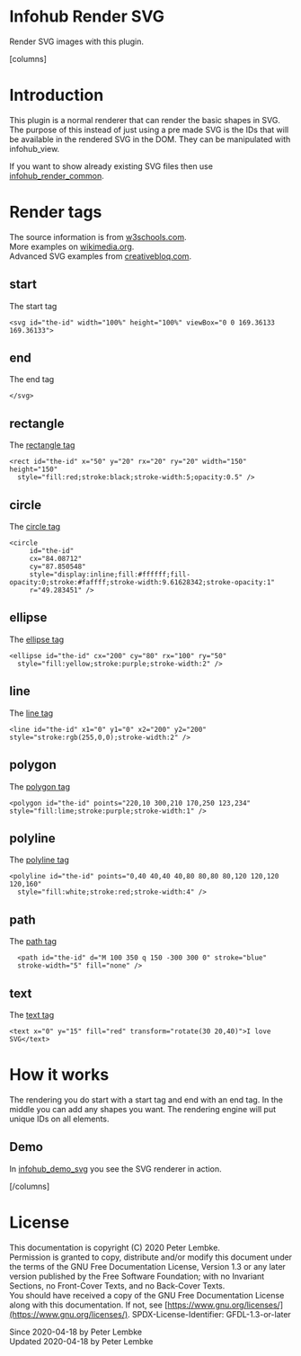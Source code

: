 # Infohub Render SVG

Render SVG images with this plugin.

[columns]

# Introduction

This plugin is a normal renderer that can render the basic shapes in SVG. The purpose of this instead of just using a
pre made SVG is the IDs that will be available in the rendered SVG in the DOM. They can be manipulated with
infohub_view.

If you want to show already existing SVG files then use [infohub_render_common](plugin,infohub_render_common).

# Render tags

The source information is from [w3schools.com](https://www.w3schools.com/graphics/svg_intro.asp).  
More examples on [wikimedia.org](https://commons.wikimedia.org/wiki/SVG_examples).  
Advanced SVG examples from [creativebloq.com](https://www.creativebloq.com/design/examples-svg-7112785).

## start

The start tag

```
<svg id="the-id" width="100%" height="100%" viewBox="0 0 169.36133 169.36133">
```

## end

The end tag

```
</svg>
```

## rectangle

The [rectangle tag](https://www.w3schools.com/graphics/svg_rect.asp)

```
<rect id="the-id" x="50" y="20" rx="20" ry="20" width="150" height="150"
  style="fill:red;stroke:black;stroke-width:5;opacity:0.5" />
```

## circle

The [circle tag](https://www.w3schools.com/graphics/svg_circle.asp)

```
<circle
     id="the-id"
     cx="84.08712"
     cy="87.850548"
     style="display:inline;fill:#ffffff;fill-opacity:0;stroke:#faffff;stroke-width:9.61628342;stroke-opacity:1"
     r="49.283451" />
```

## ellipse

The [ellipse tag](https://www.w3schools.com/graphics/svg_ellipse.asp)

```
<ellipse id="the-id" cx="200" cy="80" rx="100" ry="50"
  style="fill:yellow;stroke:purple;stroke-width:2" />
```

## line

The [line tag](https://www.w3schools.com/graphics/svg_line.asp)

```
<line id="the-id" x1="0" y1="0" x2="200" y2="200" style="stroke:rgb(255,0,0);stroke-width:2" />
```

## polygon

The [polygon tag](https://www.w3schools.com/graphics/svg_polygon.asp)

```
<polygon id="the-id" points="220,10 300,210 170,250 123,234" style="fill:lime;stroke:purple;stroke-width:1" />
```

## polyline

The [polyline tag](https://www.w3schools.com/graphics/svg_polyline.asp)

```
<polyline id="the-id" points="0,40 40,40 40,80 80,80 80,120 120,120 120,160"
  style="fill:white;stroke:red;stroke-width:4" />
```

## path

The [path tag](https://www.w3schools.com/graphics/svg_path.asp)

```
  <path id="the-id" d="M 100 350 q 150 -300 300 0" stroke="blue"
  stroke-width="5" fill="none" />
```

## text

The [text tag](https://www.w3schools.com/graphics/svg_text.asp)

```
<text x="0" y="15" fill="red" transform="rotate(30 20,40)">I love SVG</text>
```

# How it works

The rendering you do start with a start tag and end with an end tag. In the middle you can add any shapes you want. The
rendering engine will put unique IDs on all elements.

## Demo

In [infohub_demo_svg](plugin,infohub_demo_svg) you see the SVG renderer in action.

[/columns]

# License

This documentation is copyright (C) 2020 Peter Lembke.  
Permission is granted to copy, distribute and/or modify this document under the terms of the GNU Free Documentation
License, Version 1.3 or any later version published by the Free Software Foundation; with no Invariant Sections, no
Front-Cover Texts, and no Back-Cover Texts.  
You should have received a copy of the GNU Free Documentation License along with this documentation. If not,
see [https://www.gnu.org/licenses/](https://www.gnu.org/licenses/). SPDX-License-Identifier: GFDL-1.3-or-later

Since 2020-04-18 by Peter Lembke  
Updated 2020-04-18 by Peter Lembke  
